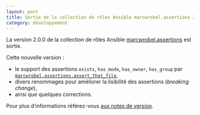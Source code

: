 ```yaml
---
layout: post
title: Sortie de la collection de rôles Ansible marcwrobel.assertions 2.0.0
category: développement
---
```


La version 2.0.0 de la collection de rôles Ansible [marcwrobel.assertions](https://galaxy.ansible.com/marcwrobel/assertions) est sortie.

Cette nouvelle version :

- le support des assertions `exists`, `has_mode`, `has_owner`, `has_group` par [`marcwrobel.assertions.assert_that_file`](https://github.com/marcwrobel/ansible-collection-assertions/blob/main/ansible_collections/marcwrobel/assertions/roles/assert_that_file/README.md),
- divers renommages pour améliorer la lisibilité des assertions (_breaking change_),
- ainsi que quelques corrections.

Pour plus d’informations référez-vous [aux notes de version](https://github.com/marcwrobel/ansible-collection-assertions/releases/tag/2.0.0).
